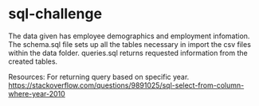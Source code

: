# sql-challenge

The data given has employee demographics and employment infomation. The schema.sql file sets up all the tables necessary in import the csv files within the data folder. queries.sql returns requested information from the created tables.

Resources:
    For returning query based on specific year.
https://stackoverflow.com/questions/9891025/sql-select-from-column-where-year-2010

    